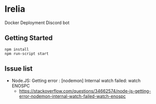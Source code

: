 # Irelia

Docker Deployment Discord bot

## Getting Started

```text
npm install
npm run-script start
```

## Issue list

* Node.JS: Getting error : [nodemon] Internal watch failed: watch ENOSPC
  * https://stackoverflow.com/questions/34662574/node-js-getting-error-nodemon-internal-watch-failed-watch-enospc


